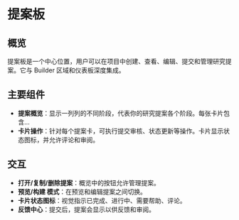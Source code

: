 # 提案板

## 概览
提案板是一个中心位置，用户可以在项目中创建、查看、编辑、提交和管理研究提案。它与 Builder 区域和仪表板深度集成。

## 主要组件
- **提案概览**：显示一列列的不同阶段，代表你的研究提案各个阶段。每张卡片包含…
- **卡片操作**：针对每个提案卡，可执行提交审核、状态更新等操作。卡片显示状态图标，并允许评论和审阅。

## 交互
- **打开/复制/删除提案**：概览中的按钮允许管理提案。
- **预览/构建 模式**：在预览和编辑提案之间切换。
- **卡片状态图标**：视觉指示已完成、进行中、需要帮助、评论。
- **反馈中心**：提交后，提案会显示以供反馈和审阅。
